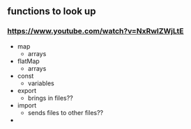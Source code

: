 ## functions to look up
### https://www.youtube.com/watch?v=NxRwIZWjLtE

- map
  * arrays
- flatMap
  * arrays
- const 
  * variables
- export
  * brings in files??
- import 
  * sends files to other files??
- 
